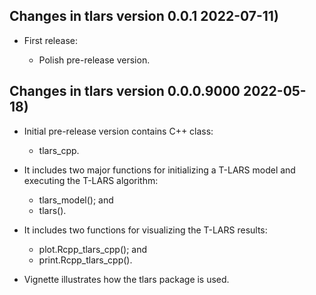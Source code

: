 ## Changes in tlars version 0.0.1 2022-07-11)

* First release:

  - Polish pre-release version.

## Changes in tlars version 0.0.0.9000 2022-05-18)

* Initial pre-release version contains C++ class: 

	- tlars_cpp.

* It includes two major functions for initializing a T-LARS model and executing the T-LARS algorithm:

	- tlars_model(); and
	- tlars().

* It includes two functions for visualizing the T-LARS results:

	- plot.Rcpp_tlars_cpp(); and
	- print.Rcpp_tlars_cpp(). 
	
* Vignette illustrates how the tlars package is used.
